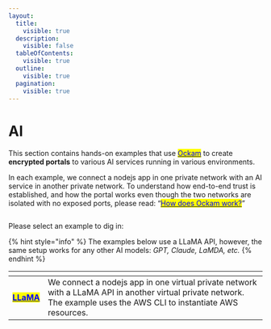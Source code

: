 ```yaml
---
layout:
  title:
    visible: true
  description:
    visible: false
  tableOfContents:
    visible: true
  outline:
    visible: true
  pagination:
    visible: true
---
```


# AI

This section contains hands-on examples that use [<mark style="color:blue;">Ockam</mark>](../../) to create **encrypted portals** to various AI services running in various environments.

In each example, we connect a nodejs app in one private network with an AI service in another private network. 
To understand how end-to-end trust is established, and how the portal works even though the two networks are isolated with no exposed ports, 
please read: “[<mark style="color:blue;">How does Ockam work?</mark>](../../how-does-ockam-work.md)”

<figure><img src="../../.gitbook/assets/Screenshot 2024-02-11 at 1.32.40 PM.png" alt=""><figcaption></figcaption></figure>

Please select an example to dig in:

{% hint style="info" %}
The examples below use a LLaMA API, however, the same setup works for any other AI models: _GPT, Claude, LaMDA, etc._
{% endhint %}

<table data-card-size="large" data-view="cards"><thead>
<tr><th></th><th></th></tr></thead><tbody><tr><td><a href="llama.md"><mark style="color:blue;"><strong>LLaMA</strong></mark></a></td><td>We connect a nodejs app in one virtual private network with a LLaMA API in another virtual private network. The example uses the AWS CLI to instantiate AWS resources.</td></tr>
</tbody></table>
